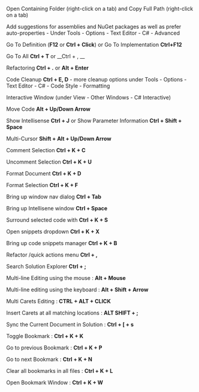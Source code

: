Open Containing Folder (right-click on a tab) and Copy Full Path (right-click on a tab)

Add suggestions for assemblies and NuGet packages as well as prefer auto-properties - Under Tools - Options - Text Editor - C# - Advanced

Go To Definition (__F12__ or __Ctrl + Click__) or Go To Implementation __Ctrl+F12__

Go To All __Ctrl + T__ or __Ctrl + , __

Refactoring __Ctrl + .__ or __Alt + Enter__

Code Cleanup __Ctrl + E, D__ - more cleanup options under Tools - Options - Text Editor - C# - Code Style - Formatting

Interactive Window (under View - Other Windows - C# Interactive)

Move Code __Alt + Up/Down Arrow__

Show Intellisense __Ctrl + J__ or Show Parameter Information __Ctrl + Shift + Space__

Multi-Cursor __Shift + Alt + Up/Down Arrow__

Comment Selection __Ctrl + K + C__ 

Uncomment Selection __Ctrl + K + U__ 

Format Document **Ctrl + K + D**

Format Selection **Ctrl + K + F** 

Bring up window nav dialog **Ctrl + Tab** 

Bring up Intellisene window **Ctrl + Space**  

Surround selected code with **Ctrl + K + S** 

Open snippets dropdown **Ctrl + K + X** 

Bring up code snippets manager **Ctrl + K + B** 

Refactor /quick actions menu **Ctrl + ,** 

Search Solution Explorer **Ctrl + ;** 

Multi-line Editing using the mouse : __Alt + Mouse__

Multi-line editing using the keyboard : __Alt + Shift + Arrow__

Multi Carets Editing  : __CTRL + ALT + CLICK__

Insert Carets at all matching locations : __ALT SHIFT + ;__

Sync the Current Document in Solution : __Ctrl + [ + s__

Toggle Bookmark : __Ctrl + K + K__

Go to previous Bookmark : __Ctrl + K + P__

Go to next Bookmark : __Ctrl + K + N__

Clear all bookmarks in all files : __Ctrl + K + L__

Open Bookmark Window : __Ctrl + K + W__
